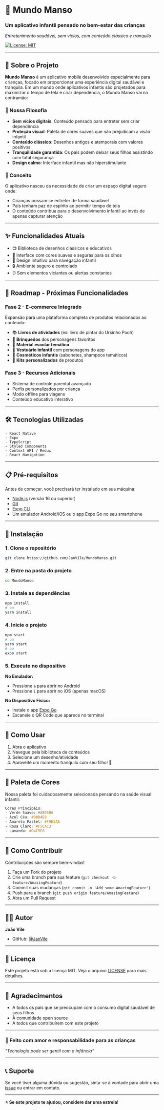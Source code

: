 # 🌈 Mundo Manso

  
  ### Um aplicativo infantil pensado no bem-estar das crianças
  
  *Entretenimento saudável, sem vícios, com conteúdo clássico e tranquilo*

  [![License: MIT](https://img.shields.io/badge/License-MIT-yellow.svg)](https://opensource.org/licenses/MIT)
  

---

## 📖 Sobre o Projeto

**Mundo Manso** é um aplicativo mobile desenvolvido especialmente para crianças, focado em proporcionar uma experiência digital saudável e tranquila. Em um mundo onde aplicativos infantis são projetados para maximizar o tempo de tela e criar dependência, o Mundo Manso vai na contramão:

### 🎯 Nossa Filosofia

- **Sem vícios digitais**: Conteúdo pensado para entreter sem criar dependência
- **Proteção visual**: Paleta de cores suaves que não prejudicam a visão infantil
- **Conteúdo clássico**: Desenhos antigos e atemporais com valores positivos
- **Tranquilidade garantida**: Os pais podem deixar seus filhos assistindo com total segurança
- **Design calmo**: Interface infantil mas não hiperstimulante

### 🌟 Conceito

O aplicativo nasceu da necessidade de criar um espaço digital seguro onde:
- Crianças possam se entreter de forma saudável
- Pais tenham paz de espírito ao permitir tempo de tela
- O conteúdo contribua para o desenvolvimento infantil ao invés de apenas capturar atenção

---

## ✨ Funcionalidades Atuais

- 📺 Biblioteca de desenhos clássicos e educativos
- 🎨 Interface com cores suaves e seguras para os olhos
- 👶 Design intuitivo para navegação infantil
- 🔒 Ambiente seguro e controlado
- ⏰ Sem elementos viciantes ou alertas constantes

---

## 🚀 Roadmap - Próximas Funcionalidades

### Fase 2 - E-commerce Integrado
Expansão para uma plataforma completa de produtos relacionados ao conteúdo:

- 📚 **Livros de atividades** (ex: livro de pintar do Ursinho Pooh)
- 🧸 **Brinquedos** dos personagens favoritos
- 🎨 **Material escolar temático**
- 👕 **Vestuário infantil** com personagens do app
- 🛁 **Cosméticos infantis** (sabonetes, shampoos temáticos)
- 🎁 **Kits personalizados** de produtos

### Fase 3 - Recursos Adicionais
- Sistema de controle parental avançado
- Perfis personalizados por criança
- Modo offline para viagens
- Conteúdo educativo interativo

---

## 🛠️ Tecnologias Utilizadas

```
- React Native
- Expo
- TypeScript
- Styled Components
- Context API / Redux
- React Navigation
```

---

## 📋 Pré-requisitos

Antes de começar, você precisará ter instalado em sua máquina:

- [Node.js](https://nodejs.org/en/) (versão 16 ou superior)
- [Git](https://git-scm.com)
- [Expo CLI](https://docs.expo.dev/get-started/installation/)
- Um emulador Android/iOS ou o app Expo Go no seu smartphone

---

## 🔧 Instalação

### 1. Clone o repositório
```bash
git clone https://github.com/JaoVile/MundoManso.git
```

### 2. Entre na pasta do projeto
```bash
cd MundoManso
```

### 3. Instale as dependências
```bash
npm install
# ou
yarn install
```

### 4. Inicie o projeto
```bash
npm start
# ou
yarn start
# ou
expo start
```

### 5. Execute no dispositivo

**No Emulador:**
- Pressione `a` para abrir no Android
- Pressione `i` para abrir no iOS (apenas macOS)

**No Dispositivo Físico:**
- Instale o app [Expo Go](https://expo.dev/client)
- Escaneie o QR Code que aparece no terminal

---

## 📱 Como Usar

1. Abra o aplicativo
2. Navegue pela biblioteca de conteúdos
3. Selecione um desenho/atividade
4. Aproveite um momento tranquilo com seu filho! 🌈

---

## 🎨 Paleta de Cores

Nossa paleta foi cuidadosamente selecionada pensando na saúde visual infantil:

```css
Cores Principais:
- Verde Suave: #A8D5BA
- Azul Céu: #B8D4E8
- Amarelo Pastel: #F9E5A8
- Rosa Claro: #F5CAC3
- Lavanda: #D4C5E8
```

---

## 🤝 Como Contribuir

Contribuições são sempre bem-vindas!

1. Faça um Fork do projeto
2. Crie uma branch para sua feature (`git checkout -b feature/AmazingFeature`)
3. Commit suas mudanças (`git commit -m 'Add some AmazingFeature'`)
4. Push para a branch (`git push origin feature/AmazingFeature`)
5. Abra um Pull Request

---

## 👨‍💻 Autor

**João Vile**

- GitHub: [@JaoVile](https://github.com/JaoVile)

---

## 📄 Licença

Este projeto está sob a licença MIT. Veja o arquivo [LICENSE](LICENSE) para mais detalhes.

---

## 🙏 Agradecimentos

- A todos os pais que se preocupam com o consumo digital saudável de seus filhos
- À comunidade open source
- A todos que contribuírem com este projeto

---

  
  ### 💚 Feito com amor e responsabilidade para as crianças
  
  *"Tecnologia pode ser gentil com a infância"*


---

## 📞 Suporte

Se você tiver alguma dúvida ou sugestão, sinta-se à vontade para abrir uma [issue](https://github.com/JaoVile/MundoManso/issues) ou entrar em contato.

---

**⭐ Se este projeto te ajudou, considere dar uma estrela!**
